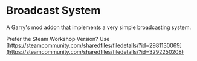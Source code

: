 # Broadcast System
A Garry's mod addon that implements a very simple broadcasting system. 

Prefer the Steam Workshop Version? Use [https://steamcommunity.com/sharedfiles/filedetails/?id=2981130069](https://steamcommunity.com/sharedfiles/filedetails/?id=3292250208)
